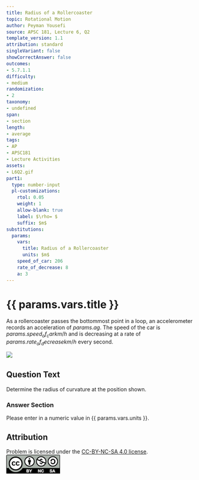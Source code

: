```yaml
---
title: Radius of a Rollercoaster
topic: Rotational Motion
author: Peyman Yousefi
source: APSC 181, Lecture 6, Q2
template_version: 1.1
attribution: standard
singleVariant: false
showCorrectAnswer: false
outcomes:
- 5.7.1.1
difficulty:
- medium
randomization:
- 2
taxonomy:
- undefined
span:
- section
length:
- average
tags:
- AP
- APSC181
- Lecture Activities
assets:
- L6Q2.gif
part1:
  type: number-input
  pl-customizations:
    rtol: 0.05
    weight: 1
    allow-blank: true
    label: $\rho= $
    suffix: $m$
substitutions:
  params:
    vars:
      title: Radius of a Rollercoaster
      units: $m$
    speed_of_car: 206
    rate_of_decrease: 8
    a: 3
---
```

# {{ params.vars.title }}
As a rollercoaster passes the bottommost point in a loop, an accelerometer records an acceleration of ${{params.a}}g$.
The speed of the car is ${{params.speed_of_car}}km/h$ and is decreasing at a rate of ${{params.rate_of_decrease}}km/h$ every second.

<img src="L6Q2.gif" width=85%>

## Question Text

Determine the radius of curvature at the position shown.

### Answer Section

Please enter in a numeric value in {{ params.vars.units }}.

## Attribution

Problem is licensed under the [CC-BY-NC-SA 4.0 license](https://creativecommons.org/licenses/by-nc-sa/4.0/).<br> ![The Creative Commons 4.0 license requiring attribution-BY, non-commercial-NC, and share-alike-SA license.](https://raw.githubusercontent.com/firasm/bits/master/by-nc-sa.png)